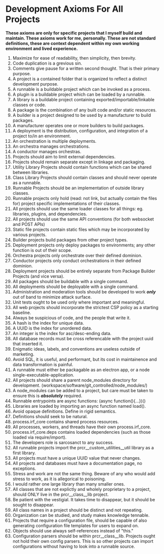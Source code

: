 # Development Axioms For All Projects

**These axioms are only for specific projects that I myself build and maintain.  These axioms work for me, personally.  These are not standard definitions, these are context dependent within my own working environment and lived experience.**


1. Maximize for ease of readability, then simplicity, then brevity.
2. Code duplication is a grevious sin.
3. Comments give pause for a written second thought.  That is their primary purpose.
4. A project is a contained folder that is organized to reflect a distinct development purpose.
5. A runnable is a buildable project which can be invoked as a process.
6. A plugin is a buildable project which can be loaded by a runnable.
7. A library is a buildable project containing exported/importable/linkable classes or code.
8. A package is the combination of any built code and/or static resources.
9. A builder is a project designed to be used by a manufacturer to build packages.
10. A manufacturer operates one or more builders to build packages.
11. A deployment is the distribution, configuration, and integration of a project to/in an environment.
12. An orchestration is multiple deployments.
13. An orchestra manages orchestrations.
14. A conductor manages orchestras.
15. Projects should aim to limit external dependencies.
16. Projects should remain separate except in linkage and packaging.
17. Utility Library Projects should contain functions which can be shared between libraries.
18. Class Library Projects should contain classes and should never operate as a runnable.
19. Runnable Projects should be an implementation of outside library classes.  
20. Runnable projects only hold (read: not link, but actually contain the files for) project specific implementations of their classes.
21. All projects should use the same loader classes for all things: eg. libraries, plugins, and dependencies.
22. All projects should use the same API conventions (for both websocket and POST APIs)
23. Static file projects contain static files which may be incorporated by various projects.
24. Builder projects build packages from other project types.
25. Deployment projects only deploy packages to environments; any other function is out of their scope.
26. Orchestra projects only orchestrate over their defined dominion.
27. Conductor projects only conduct orchestrations in their defined dominion.
28. Deployment projects should be entirely separate from Package Builder Projects (and vice versa).
29. All packages should be buildable with a single command.
30. All deployments should be deployable with a single command.
31. Administration and moderation tools should be developed to work ***only*** out of band to minimize attack surface.
32. Unit tests ought to be used only where important and meaningful.
33. All web projects should incorporate the strictest CSP policy as a starting baseline.
34. Always be suspicious of code, and the people that write it.
35. A hash is the index for unique data.
36. A UUID is the index for unordered data.
37. An integer is the index for asc/desc-ending data.
38. All database records must be cross referencable with the project uuid that inserted it.
39. Enigmatic ideas, labels, and conventions are useless outside of marketing.
40. Avoid SQL, it is useful, and performant, but its cost in maintainence and data transformation is painful.
41. A runnable must either be packagable as an electron app, or a node single-executable-application.
42. All projects should share a parent node_modules directory for development. (workspace/software/git_controlled/node_modules/)
43. A node_modules can be added to a project, but care must be taken to ensure this is ***absolutely*** required.
44. Runnable entrypoints are async functions: (async function(){...})()
45. Libraries are loaded by importing an async function named load().
46. Avoid opaque definitions.  Define in rigid semantics.
47. Definitions should seek to be natural.
48. process.irf_core contains shared process resources.  
49. All processes, workers, and threads have their own process.irf_core.
50. process.irf_core.deps contains loaded dependencies (such as those loaded via require/import).
51. The developers role is sarcosanct to any success.
52. All runnable projects import the prcr__custom_utilities__util library as a first library. 
53. All projects must have a unique UUID value that never changes.
54. All projects and databases must have a documentation page, no exceptions.
55. Stress and work are not the same thing.  Beware of any who would add stress to work, as it is allegorical to poisoning.
56. I would rather one large library than many smaller ones.
57. All classes that are not explictly and wholely proprietary to a project, should ONLY live in the prcr__class__lib project.
58. Be patient with the vestigial.  It takes time to disappear, but it should be sought to disappear.
59. All class names in a project should be distinct and not repeating.
60. Organization can be studied, and study makes knowledge tennable.
61. Projects that require a configuration file, should be capable of also generating configuration file templates for users to expand on.
62. Objects should use always self-references instead of "this."
63. Configuration parsers should be within prcr__class__lib.  Projects ought not hold their own config parsers.  This is so other projects can import configurations without having to look into a runnable source.
